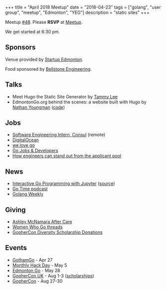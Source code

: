 +++
title = "April 2018 Meetup"
date = "2018-04-23"
tags = ["golang", "user group", "meetup", "Edmonton", "YEG"]
description = "static sites"
+++

Meetup [#48](https://github.com/edmontongo/presentations/issues/75). Please **RSVP** at [Meetup](https://www.meetup.com/startupedmonton/events/ddzwmnyxgbfc/).

We get started at 6:30 pm.

## Sponsors

Venue provided by [Startup Edmonton](https://www.startupedmonton.com/).

Food sponsored by [Bellstone Engineering](https://bellstone.ca/). 

## Talks

* Meet Hugo the Static Site Generator by [Tammy Lee](https://github.com/tammalee)
* EdmontonGo.org behind the scenes: a website built with Hugo by [Nathan Youngman](https://github.com/nathany) ([code](https://github.com/edmontongo/edmontongo.org))

## Jobs

* [Software Engineering Intern, Consul](https://www.hashicorp.com/jobs/1058656) (remote)
* [DigitalOcean](https://www.digitalocean.com/company/careers/)
* [we love go](https://www.welovegolang.com/)
* [Go Jobs & Developers](https://www.golangprojects.com/)
* [How engineers can stand out from the applicant pool](https://www.keyvalues.com/blog/how-engineers-can-stand-out-from-the-applicant-pool)

## News

* [Interactive Go Programming with Jupyter](https://towardsdatascience.com/interactive-go-programming-with-jupyter-93fbf089aff1) ([source](https://github.com/yunabe/lgo))
* [Go Time podcast](https://changelog.com/gotime)
* [Golang Weekly](https://golangweekly.com/)

## Giving

* [Ashley McNamara After Care](https://www.paypal.com/pools/c/83LhEocodD)
* [Women Who Go threads](https://womenwhogo.threadless.com/)
* [GopherCon Diversity Scholarship Donations](https://womenwhogo.org/donations.html)

## Events

* [GothamGo](http://gothamgo.com/) - Apr 27
* [Monthly Hack Day](https://www.meetup.com/startupedmonton/events/249064515/) - May 5
* [Edmonton Go](https://www.meetup.com/startupedmonton/events/ddzwmnyxhblc/) - May 28
* [GopherCon UK](https://www.gophercon.co.uk/schedule/) - Aug 1-3 ([scholarships](https://www.gophercon.co.uk/scholarships/))
* [GopherCon](https://www.gophercon.com/) - Aug 27-30

